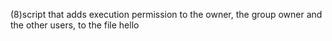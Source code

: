(8)script that adds execution permission to the owner, the group owner and the other users, to the file hello
